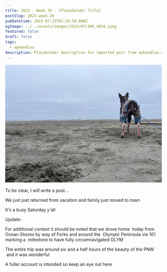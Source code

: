 ```yaml
---
title: 2023 - Week 29 - [Placeholder Title]
postSlug: 2023-week-29
pubDatetime: 2023-07-23T01:29:58.000Z
ogImage: ../../assets/images/2023/07/IMG_4834.jpeg
featured: false
draft: false
tags:
  - ephandlou
description: Placeholder description for imported post from ephandlou.com
---
```


![Featured Image](../../assets/images/2023/07/IMG_4834.jpeg)

To be clear, I _will_ write a post...

We just just returned from vacation and family just moved to town

It's a busy Saturday y'all

Update:

For additional context it should be noted that we drove home  today from Ocean Shores by way of Forks and around the  Olympic Peninsula via 101 marking a  milestone to have fully circumnavigated OLYM

The entire trip was around six and a half hours of the beauty of the PNW  and it was wonderful

A fuller account is intended so keep an eye out here
